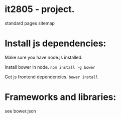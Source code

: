 it2805 - project.
======


standard pages
sitemap


Install js dependencies:
=====
Make sure you have node.js installed.

Install bower in node.
```npm install -g bower```

Get js frontend dependencies.
```bower install```


Frameworks and libraries:
=====
see bower.json
